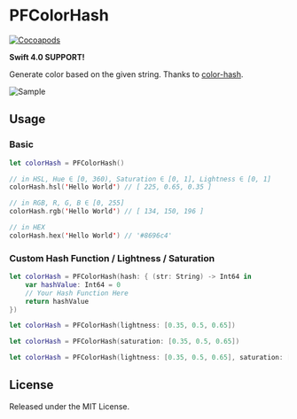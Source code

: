 # PFColorHash

[![Cocoapods](https://cocoapod-badges.herokuapp.com/v/PFColorHash/badge.png)](http://cocoapods.org/?q=PFColorHash)

**Swift 4.0 SUPPORT!**

Generate color based on the given string. Thanks to [color-hash](https://github.com/zenozeng/color-hash).

![Sample](Sample.gif)

## Usage

### Basic

```Swift
let colorHash = PFColorHash()

// in HSL, Hue ∈ [0, 360), Saturation ∈ [0, 1], Lightness ∈ [0, 1]
colorHash.hsl('Hello World') // [ 225, 0.65, 0.35 ]

// in RGB, R, G, B ∈ [0, 255]
colorHash.rgb('Hello World') // [ 134, 150, 196 ]

// in HEX
colorHash.hex('Hello World') // '#8696c4'
```

### Custom Hash Function / Lightness / Saturation

```Swift
let colorHash = PFColorHash(hash: { (str: String) -> Int64 in
	var hashValue: Int64 = 0
	// Your Hash Function Here
	return hashValue
})
```

```Swift
let colorHash = PFColorHash(lightness: [0.35, 0.5, 0.65])
```

```Swift
let colorHash = PFColorHash(saturation: [0.35, 0.5, 0.65])
```

```Swift
let colorHash = PFColorHash(lightness: [0.35, 0.5, 0.65], saturation: [0.35, 0.5, 0.65])
```

## License

Released under the MIT License.